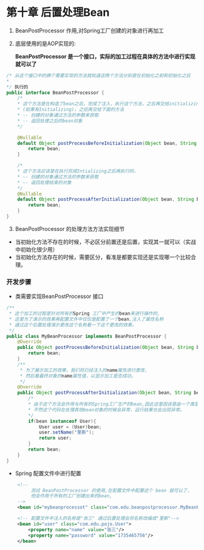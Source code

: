 # 第十章 后置处理Bean

1. BeanPostProcessor 作用,对Spring工厂创建的对象进行再加工

2. 底层使用的是AOP实现的:

    **BeanPostProcessor 是一个接口，实际的加工过程在具体的方法中进行实现就可以了**
```java
/* 从这个接口中的俩个需要实现的方法就知道这两个方法分别是在初始化之前和初始化之后
*
*/ 执行的
public interface BeanPostProcessor {
    /*
    * 这个方法是在构造了bean之后，完成了注入，执行这个方法，之后再交给initializing
    * (如果有Initializing)，之后再交给下面的方法
    * -- 创建的对象通过方法的参数来获取
    * -- 返回处理之后的bean对象
    */

    @Nullable
    default Object postProcessBeforeInitialization(Object bean, String beanName) throws BeansException {
        return bean;
    }

    /*
    * 这个方法应该是在执行完成Intializing之后再执行的，
    * -- 创建的对象通过方法的参数来获取 
    * -- 返回处理结束的对象
    */
    @Nullable
    default Object postProcessAfterInitialization(Object bean, String beanName) throws BeansException {
        return bean;
    }
}
```
3. BeanPostProcessor 的处理方法方法实现细节
 - 当初始化方法不存在的时候，不必区分前置还是后置，实现其一就可以（实战中初始化很少用）
 - 当初始化方法存在的时候，需要区分，看准是都要实现还是实现哪一个比较合理。

### 开发步骤

- 类需要实现BeanPostProcessor 接口
```java
/**
 * 这个加工的过程是针对所有的Spring 工厂中产生的bean来进行操作的,
 * 这里为了演示的效果再配置文件中仅仅是配置了一个bean,注入了属性名称
 * 通过这个后置处理演示更改这个名称看一下这个更改的效果。
 */
public class MyBeanProcessor implements BeanPostProcessor {
	@Override
	public Object postProcessBeforeInitialization(Object bean, String beanName) throws BeansException {
		return bean;
	}
	/**
	 * 为了展示加工的效果，我们将已经注入的name属性进行更改，
	 * 然后看最终对象的name属性值，以显示加工是否成功。
	 */
	@Override
	public Object postProcessAfterInitialization(Object bean, String beanName) throws BeansException {
        /*
        * 由于这个方法会作用与所有的Spring工厂生产的bean,因此这里因该是由一个类型保护的
        * 不然这个代码在处理其他bean对象的时候会异常，运行结果也会出现异常。
        */
        if(bean instanceof User){
            User user = (User)bean;
            user.setName("里斯");
            return user;
	    }
        return bean;
    }
}

```
- Spring 配置文件中进行配置

```xml
    <!--
         测试 BeanPostProcessor 的使用,在配置文件中配置这个 bean 就可以了，
         他会作用于所有的工厂创建出来的bean,
    -->
    <bean id="mybeanprocessot" class="com.edu.beanpostprocessor.MyBeanProcessor"/>

    <!-- 配置文件中注入的名称是"张三" 通过后置处理会将名称改编成"里斯"-->
    <bean id="user" class="com.edu.pojo.User">
    	<property name="name" value="张三"/>
    	<property name="password" value="1735465756"/>
    </bean>
```





